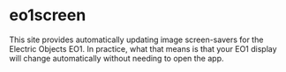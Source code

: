 # eo1screen
This site provides automatically updating image screen-savers for the Electric Objects EO1.  In practice, what that means is that your EO1 display will change automatically without needing to open the app.
